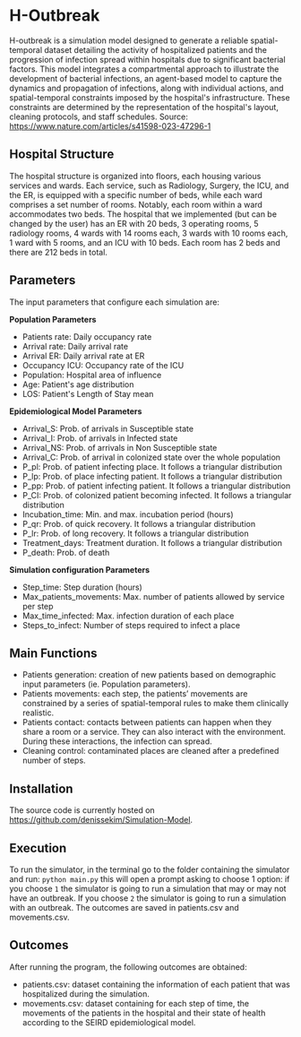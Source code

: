 # H-Outbreak
H-outbreak is a simulation model designed to generate a reliable spatial-temporal dataset detailing the activity of hospitalized patients and the progression of infection spread within hospitals due to significant bacterial factors. This model integrates a compartmental approach to illustrate the development of bacterial infections, an agent-based model to capture the dynamics and propagation of infections, along with individual actions, and spatial-temporal constraints imposed by the hospital's infrastructure. These constraints are determined by the representation of the hospital's layout, cleaning protocols, and staff schedules. Source: https://www.nature.com/articles/s41598-023-47296-1

## Hospital Structure
The hospital structure is organized into floors, each housing various services and wards. Each service, such as Radiology, Surgery, the ICU, and the ER, is equipped with a specific number of beds, while each ward comprises a set number of rooms. Notably, each room within a ward accommodates two beds.
The hospital that we implemented (but can be changed by the user) has an ER with 20 beds, 3 operating rooms, 5 radiology rooms, 4 wards with 14 rooms each, 3 wards with 10 rooms each, 1 ward with 5 rooms, and an ICU with 10 beds. Each room has 2 beds and there are 212 beds in total.

## Parameters
The input parameters that configure each simulation are:

**Population Parameters**
-	Patients rate: Daily occupancy rate
-	Arrival rate: Daily arrival rate
-	Arrival ER: Daily arrival rate at ER 
-	Occupancy ICU: Occupancy rate of the ICU  
-	Population: Hospital area of influence
-	Age: Patient's age distribution  
-	LOS: Patient's Length of Stay mean
  
**Epidemiological Model Parameters**
-	Arrival_S: Prob. of arrivals in Susceptible state 
-	Arrival_I: Prob. of arrivals in Infected state        
-	Arrival_NS: Prob. of arrivals in Non Susceptible state 
-	Arrival_C: Prob. of arrival in colonized state over the whole population                                 
-	P_pl: Prob. of patient infecting place. It follows a triangular distribution                           
-	P_lp: Prob. of place infecting patient. It follows a triangular distribution
-	P_pp: Prob. of patient infecting patient. It follows a triangular distribution
-	P_CI: Prob. of colonized patient becoming infected. It follows a triangular distribution
-	Incubation_time: Min. and max. incubation period (hours)   
-	P_qr: Prob. of quick recovery. It follows a triangular distribution                            
-	P_lr: Prob. of long recovery. It follows a triangular distribution
-	Treatment_days: Treatment duration. It follows a triangular distribution
-	P_death: Prob. of death
  
**Simulation configuration Parameters**
-	Step_time: Step duration (hours)                              
-	Max_patients_movements: Max. number of patients allowed by service per step                          
-	Max_time_infected: Max. infection duration of each place 
-	Steps_to_infect: Number of steps required to infect a place 

## Main Functions 
-	Patients generation: creation of new patients based on demographic input parameters (ie. Population parameters).
-	Patients movements: each step, the patients’ movements are constrained by a series of spatial-temporal rules to make them clinically realistic.
-	Patients contact: contacts between patients can happen when they share a room or a service. They can also interact with the environment. During these interactions, the infection can spread.
-	Cleaning control: contaminated places are cleaned after a predefined number of steps.

## Installation 
The source code is currently hosted on https://github.com/denissekim/Simulation-Model.

## Execution
To run the simulator, in the terminal go to the folder containing the simulator and run: `python main.py` this will open a prompt asking to choose 1 option: if you choose `1` the simulator is going to run a simulation that may or may not have an outbreak. If you choose `2` the simulator is going to run a simulation with an outbreak. The outcomes are saved in patients.csv and movements.csv.

## Outcomes
After running the program, the following outcomes are obtained:
- patients.csv: dataset containing the information of each patient that was hospitalized during the simulation.
- movements.csv: dataset containing for each step of time, the movements of the patients in the hospital and their state of health according to the SEIRD epidemiological model. 
